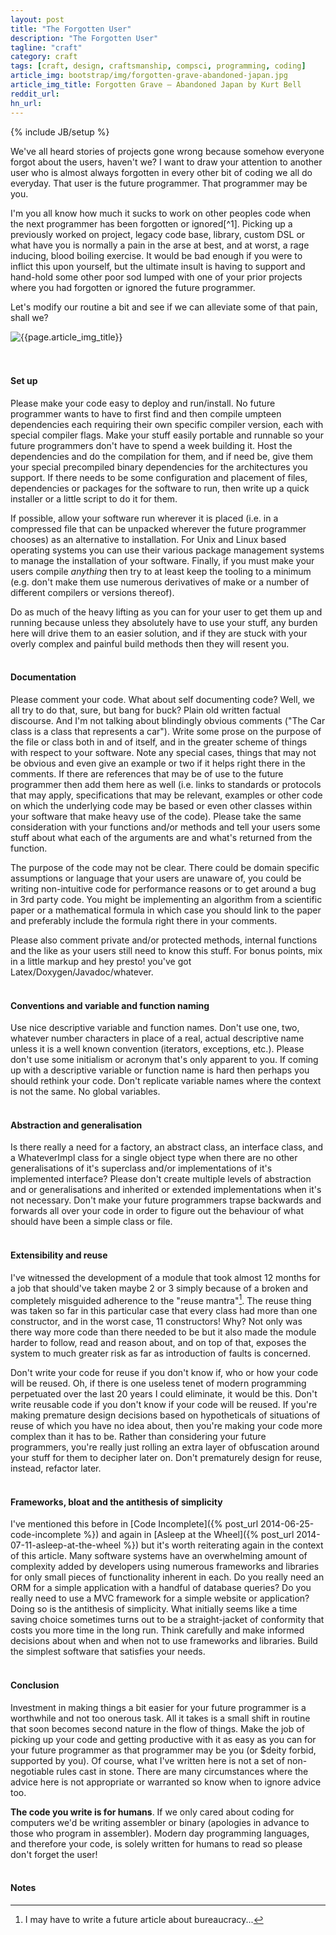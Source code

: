 ```yaml
---
layout: post
title: "The Forgotten User"
description: "The Forgotten User"
tagline: "craft"
category: craft
tags: [craft, design, craftsmanship, compsci, programming, coding]
article_img: bootstrap/img/forgotten-grave-abandoned-japan.jpg
article_img_title: Forgotten Grave – Abandoned Japan by Kurt Bell
reddit_url:
hn_url:
---
```

{% include JB/setup %}
<div class="intro">
<div class="intro-txt">
<p>
We've all heard stories of projects gone wrong because somehow everyone forgot about the users, haven't we? I want to draw your attention to another user who is almost always forgotten in every other bit of coding we all do everyday. That user is the future programmer. That programmer may be you. 
</p>
<p>
I'm you all know how much it sucks to work on other peoples code when the next programmer has been forgotten or ignored<span markdown="span">[^1]</span>. Picking up a previously worked on project, legacy code base, library, custom DSL or what have you is normally a pain in the arse at best, and at worst, a rage inducing, blood boiling exercise. It would be bad enough if you were to inflict this upon yourself, but the ultimate insult is having to support and hand-hold some other poor sod lumped with one of your prior projects where you had forgotten or ignored the future programmer. 
</p>
<p>
Let's modify our routine a bit and see if we can alleviate some of that pain, shall we?
</p>
</div>
<div class="intro-img-border">
<div class="intro-img-bevel">
<div class="intro-img">
<img class="article-image" title="{{page.article_img_title}}" src="{{ASSET_PATH}}/{{page.article_img}}"/>
</div>
</div>
</div>
</div>
<br/>
<br/>

#### Set up
Please make your code easy to deploy and run/install. No future programmer wants to have to first find and then compile umpteen dependencies each requiring their own specific compiler version, each with special compiler flags. Make your stuff easily portable and runnable so your future programmers don't have to spend a week building it. Host the dependencies and do the compilation for them, and if need be, give them your special precompiled binary dependencies for the architectures you support. If there needs to be some configuration and placement of files, dependencies or packages for the software to run, then write up a quick installer or a little script to do it for them. 

If possible, allow your software run wherever it is placed (i.e. in a compressed file that can be unpacked wherever the future programmer chooses) as an alternative to installation. For Unix and Linux based operating systems you can use their various package management systems to manage the installation of your software. Finally, if you must make your users compile _anything_ then try to at least keep the tooling to a minimum (e.g. don't make them use numerous derivatives of make or a number of different compilers or versions thereof). 

Do as much of the heavy lifting as you can for your user to get them up and running because unless they absolutely have to use your stuff, any burden here will drive them to an easier solution, and if they are stuck with your overly complex and painful build methods then they will resent you.
<br/>
<br/>

#### Documentation
Please comment your code. What about self documenting code? Well, we all try to do that, sure, but bang for buck? Plain old written factual discourse. And I'm not talking about blindingly obvious comments ("The Car class is a class that represents a car"). Write some prose on the purpose of the file or class both in and of itself, and in the greater scheme of things with respect to your software. Note any special cases, things that may not be obvious and even give an example or two if it helps right there in the comments. If there are references that may be of use to the future programmer then add them here as well (i.e. links to standards or protocols that may apply, specifications that may be relevant, examples or other code on which the underlying code may be based or even other classes within your software that make heavy use of the code). Please take the same consideration with your functions and/or methods and tell your users some stuff about what each of the arguments are and what's returned from the function. 

The purpose of the code may not be clear. There could be domain specific assumptions or language that your users are unaware of, you could be writing non-intuitive code for performance reasons or to get around a bug in 3rd party code. You might be implementing an algorithm from a scientific paper or a mathematical formula in which case you should link to the paper and preferably include the formula right there in your comments.

Please also comment private and/or protected methods, internal functions and the like as your users still need to know this stuff. For bonus points, mix in a little markup and hey presto! you've got Latex/Doxygen/Javadoc/whatever.
<br/>
<br/>

#### Conventions and variable and function naming
Use nice descriptive variable and function names. Don't use one, two, whatever number characters in place of a real, actual descriptive name unless it is a well known convention (iterators, exceptions, etc.). Please don't use some initialism or acronym that's only apparent to you. If coming up with a descriptive variable or function name is hard then perhaps you should rethink your code. Don't replicate variable names where the context is not the same. No global variables.
<br/>
<br/>

#### Abstraction and generalisation
Is there really a need for a factory, an abstract class, an interface class, and a WhateverImpl class for a single object type when there are no other generalisations of it's superclass and/or implementations of it's implemented interface? Please don't create multiple levels of abstraction and or generalisations and inherited or extended implementations when it's not necessary. Don't make your future programmers trapse backwards and forwards all over your code in order to figure out the behaviour of what should have been a simple class or file.
<br/>
<br/>

#### Extensibility and reuse
I've witnessed the development of a module that took almost 12 months for a job that should've taken maybe 2 or 3 simply because of a broken and completely misguided adherence to the "reuse mantra"[^2]. The reuse thing was taken so far in this particular case that every class had more than one constructor, and in the worst case, 11 constructors! Why? Not only was there way more code than there needed to be but it also made the module harder to follow, read and reason about, and on top of that, exposes the system to much greater risk as far as introduction of faults is concerned.

Don't write your code for reuse if you don't know if, who or how your code will be reused. Oh, if there is one useless tenet of modern programming perpetuated over the last 20 years I could eliminate, it would be this. Don't write reusable code if you don't know if your code will be reused. If you're making premature design decisions based on hypotheticals of situations of reuse of which you have no idea about, then you're making your code more complex than it has to be. Rather than considering your future programmers, you're really just rolling an extra layer of obfuscation around your stuff for them to decipher later on. Don't prematurely design for reuse, instead, refactor later.
<br/>
<br/>

#### Frameworks, bloat and the antithesis of simplicity
I've mentioned this before in [Code Incomplete]({% post_url 2014-06-25-code-incomplete %}) and again in [Asleep at the Wheel]({% post_url 2014-07-11-asleep-at-the-wheel %}) but it's worth reiterating again in the context of this article. Many software systems have an overwhelming amount of complexity added by developers using numerous frameworks and libraries for only small pieces of functionality inherent in each. Do you really need an ORM for a simple application with a handful of database queries? Do you really need to use a MVC framework for a simple website or application? Doing so is the antithesis of simplicity. What initially seems like a time saving choice sometimes turns out to be a straight-jacket of conformity that costs you more time in the long run. Think carefully and make informed decisions about when and when not to use frameworks and libraries. Build the simplest software that satisfies your needs.
<br/>
<br/>

#### Conclusion
Investment in making things a bit easier for your future programmer is a worthwhile and not too onerous task. All it takes is a small shift in routine that soon becomes second nature in the flow of things. Make the job of picking up your code and getting productive with it as easy as you can for your future programmer as that programmer may be you (or $deity forbid, supported by you). Of course, what I've written here is not a set of non-negotiable rules cast in stone. There are many circumstances where the advice here is not appropriate or warranted so know when to ignore advice too.

**The code you write is for humans**. If we only cared about coding for computers we'd be writing assembler or binary (apologies in advance to those who program in assembler). Modern day programming languages, and therefore your code, is solely written for humans to read so please don't forget the user!
<br/>
<br/>

#### Notes
[^1]: Ignored for whatever reason, whether that be accidental neglect or a deliberate trade-off.
[^2]: I may have to write a future article about bureaucracy...
